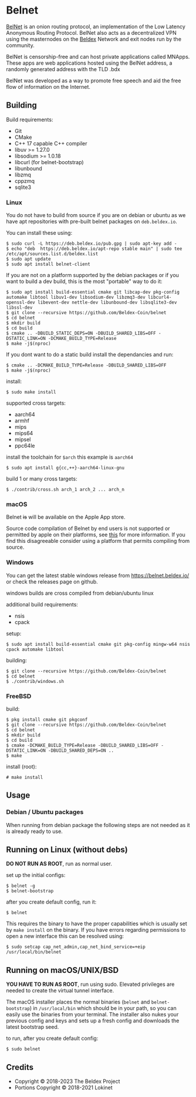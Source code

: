 # Belnet

[BelNet](https://belnet.beldex.io/) is an onion routing protocol, an implementation of the Low Latency Anonymous Routing Protocol. BelNet also acts as a decentralized VPN using the masternodes on the [Beldex](https://beldex.io/) Network and exit nodes run by the community. 

BelNet is censorship-free and can host private applications called MNApps. These apps are web applications hosted using the BelNet address, a randomly generated address with the TLD .bdx

BelNet was developed as a way to promote free speech and aid the free flow of information on the Internet.


## Building

Build requirements:

* Git
* CMake
* C++ 17 capable C++ compiler
* libuv >= 1.27.0
* libsodium >= 1.0.18
* libcurl (for belnet-bootstrap)
* libunbound
* libzmq
* cppzmq
* sqlite3

### Linux

You do not have to build from source if you are on debian or ubuntu as we have apt repositories with pre-built belnet packages on `deb.beldex.io`.

You can install these using:

    $ sudo curl -L https://deb.beldex.io/pub.gpg | sudo apt-key add -
    $ echo "deb  https://deb.beldex.io/apt-repo stable main" | sudo tee /etc/apt/sources.list.d/beldex.list
    $ sudo apt update
    $ sudo apt install belnet-client


If you are not on a platform supported by the debian packages or if you want to build a dev build, this is the most "portable" way to do it:

    $ sudo apt install build-essential cmake git libcap-dev pkg-config automake libtool libuv1-dev libsodium-dev libzmq3-dev libcurl4-openssl-dev libevent-dev nettle-dev libunbound-dev libsqlite3-dev libssl-dev
    $ git clone --recursive https://github.com/Beldex-Coin/belnet
    $ cd belnet
    $ mkdir build
    $ cd build
    $ cmake .. -DBUILD_STATIC_DEPS=ON -DBUILD_SHARED_LIBS=OFF -DSTATIC_LINK=ON -DCMAKE_BUILD_TYPE=Release
    $ make -j$(nproc)
    
If you dont want to do a static build install the dependancies and run:

    $ cmake .. -DCMAKE_BUILD_TYPE=Release -DBUILD_SHARED_LIBS=OFF
    $ make -j$(nproc)

install:

    $ sudo make install


supported cross targets:

* aarch64
* armhf
* mips
* mips64
* mipsel
* ppc64le

install the toolchain for `$arch` this example is `aarch64`

    $ sudo apt install g{cc,++}-aarch64-linux-gnu

build 1 or many cross targets:

    $ ./contrib/cross.sh arch_1 arch_2 ... arch_n    

    

### macOS

Belnet ~~is~~ will be available on the Apple App store. 

Source code compilation of Belnet by end users is not supported or permitted by apple on their platforms, see [this](contrib/macos/README.txt) for more information. If you find this disagreeable consider using a platform that permits compiling from source.

### Windows

You can get the latest stable windows release from https://belnet.beldex.io/ or check the releases page on github.

windows builds are cross compiled from debian/ubuntu linux

additional build requirements:

* nsis
* cpack

setup:

    $ sudo apt install build-essential cmake git pkg-config mingw-w64 nsis cpack automake libtool

building:

    $ git clone --recursive https://github.com/Beldex-Coin/belnet
    $ cd belnet
    $ ./contrib/windows.sh

### FreeBSD

build:

    $ pkg install cmake git pkgconf
    $ git clone --recursive https://github.com/Beldex-Coin/belnet
    $ cd belnet
    $ mkdir build
    $ cd build
    $ cmake -DCMAKE_BUILD_TYPE=Release -DBUILD_SHARED_LIBS=OFF -DSTATIC_LINK=ON -DBUILD_SHARED_DEPS=ON ..
    $ make

install (root):

    # make install

## Usage

### Debian / Ubuntu packages

When running from debian package the following steps are not needed as it is already ready to use.

## Running on Linux (without debs)

**DO NOT RUN AS ROOT**, run as normal user. 

set up the initial configs:

    $ belnet -g
    $ belnet-bootstrap

after you create default config, run it:

    $ belnet

This requires the binary to have the proper capabilities which is usually set by `make install` on the binary. If you have errors regarding permissions to open a new interface this can be resolved using:

    $ sudo setcap cap_net_admin,cap_net_bind_service=+eip /usr/local/bin/belnet


## Running on macOS/UNIX/BSD

**YOU HAVE TO RUN AS ROOT**, run using sudo. Elevated privileges are needed to create the virtual tunnel interface.

The macOS installer places the normal binaries (`belnet` and `belnet-bootstrap`) in `/usr/local/bin` which should be in your path, so you can easily use the binaries from your terminal. The installer also nukes your previous config and keys and sets up a fresh config and downloads the latest bootstrap seed.

to run, after you create default config:

    $ sudo belnet


## Credits

 * Copyright © 2018-2023 The Beldex Project
 * Portions Copyright © 2018-2021 Lokinet